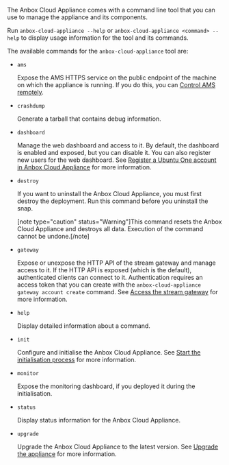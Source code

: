 The Anbox Cloud Appliance comes with a command line tool that you can use to manage the appliance and its components.

Run `anbox-cloud-appliance --help` or `anbox-cloud-appliance <command> --help` to display usage information for the tool and its commands.

The available commands for the `anbox-cloud-appliance` tool are:

- `ams`

  Expose the AMS HTTPS service on the public endpoint of the machine on which the appliance is running. If you do this, you can [Control AMS remotely](https://discourse.ubuntu.com/t/managing-ams-access/17774).
- `crashdump`

  Generate a tarball that contains debug information.
- `dashboard`

  Manage the web dashboard and access to it. By default, the dashboard is enabled and exposed, but you can disable it. You can also register new users for the web dashboard. See [Register a Ubuntu One account in Anbox Cloud Appliance](https://discourse.ubuntu.com/t/web-dashboard/20871#dashboard-access-appliance) for more information.
- `destroy`

  If you want to uninstall the Anbox Cloud Appliance, you must first destroy the deployment. Run this command before you uninstall the snap.

  [note type="caution" status="Warning"]This command resets the Anbox Cloud Appliance and destroys all data. Execution of the command cannot be undone.[/note]
- `gateway`

  Expose or unexpose the HTTP API of the stream gateway and manage access to it. If the HTTP API is exposed (which is the default), authenticated clients can connect to it. Authentication requires an access token that you can create with the `anbox-cloud-appliance gateway account create` command. See [Access the stream gateway](https://discourse.ubuntu.com/t/managing-stream-gateway-access/17784) for more information.
- `help`

  Display detailed information about a command.
- `init`

  Configure and initialise the Anbox Cloud Appliance. See [Start the initialisation process](https://discourse.ubuntu.com/t/install-appliance/22681#start-initialise) for more information.
- `monitor`

  Expose the monitoring dashboard, if you deployed it during the initialisation.
- `status`

  Display status information for the Anbox Cloud Appliance.
- `upgrade`

  Upgrade the Anbox Cloud Appliance to the latest version. See [Upgrade the appliance](https://discourse.ubuntu.com/t/upgrade-anbox-cloud-appliance/24186) for more information.
